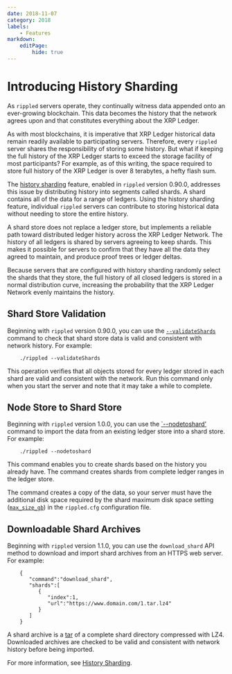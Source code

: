 ```yaml
---
date: 2018-11-07
category: 2018
labels:
    - Features
markdown:
    editPage:
        hide: true
---
```

# Introducing History Sharding

As `rippled` servers operate, they continually witness data appended onto an ever-growing blockchain. This data becomes the history that the network agrees upon and that constitutes everything about the XRP Ledger.

As with most blockchains, it is imperative that XRP Ledger historical data remain readily available to participating servers. Therefore, every `rippled` server shares the responsibility of storing some history. But what if keeping the full history of the XRP Ledger starts to exceed the storage facility of most participants? For example, as of this writing, the space required to store full history of the XRP Ledger is over 8 terabytes, a hefty flash sum.

The [history sharding](https://developers.ripple.com/history-sharding.html) feature, enabled in `rippled` version 0.90.0, addresses this issue by distributing history into segments called shards. A shard contains all of the data for a range of ledgers. Using the history sharding feature, individual `rippled` servers can contribute to storing historical data without needing to store the entire history.

<!-- BREAK -->

A shard store does not replace a ledger store, but implements a reliable path toward distributed ledger history across the XRP Ledger Network. The history of all ledgers is shared by servers agreeing to keep shards. This makes it possible for servers to confirm that they have all the data they agreed to maintain, and produce proof trees or ledger deltas.

Because servers that are configured with history sharding randomly select the shards that they store, the full history of all closed ledgers is stored in a normal distribution curve, increasing the probability that the XRP Ledger Network evenly maintains the history.

## Shard Store Validation

Beginning with `rippled` version 0.90.0, you can use the [`--validateShards`](https://developers.ripple.com/commandline-usage.html#daemon-mode-options) command to check that shard store data is valid and consistent with network history. For example:

        ./rippled --validateShards

This operation verifies that all objects stored for every ledger stored in each shard are valid and consistent with the network. Run this command only when you start the server and note that it may take a while to complete.


## Node Store to Shard Store

Beginning with `rippled` version 1.0.0, you can use the [`--nodetoshard'](https://developers.ripple.com/commandline-usage.html#daemon-mode-options) command to import the data from an existing ledger store into a shard store. For example:

        ./rippled --nodetoshard

This command enables you to create shards based on the history you already have. The command creates shards from complete ledger ranges in the ledger store.

The command creates a copy of the data, so your server must have the additional disk space required by the shard maximum disk space setting ([`max_size_gb`](https://developers.ripple.com/history-sharding.html#shard-store-configuration)) in the `rippled.cfg` configuration file.


## Downloadable Shard Archives

Beginning with `rippled` version 1.1.0, you can use the `download_shard` API method to download and import shard archives from an HTTPS web server. <!--{# TODO: once download_shard rippled API method is documented per https://ripplelabs.atlassian.net/browse/DOC-1907, the ticket instructs the writer to update this dev blog post to link to the method's doc. #}--> For example:

        {
           "command":"download_shard",
           "shards":[
              {
                 "index":1,
                 "url":"https://www.domain.com/1.tar.lz4"
              }
           ]
        }

A shard archive is a [tar](https://en.wikipedia.org/wiki/Tar_(computing)) of a complete shard directory compressed with LZ4. Downloaded archives are checked to be valid and consistent with network history before being imported.

For more information, see [History Sharding](https://developers.ripple.com/history-sharding.html).
